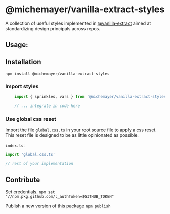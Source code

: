 # @michemayer/vanilla-extract-styles

A collection of useful styles implemented in [@vanilla-extract](https://github.com/vanilla-extract-css/vanilla-extract) aimed at standardizing design principals across repos.

## Usage:

## Installation

`npm install @michemayer/vanilla-extract-styles`

### Import styles
```typescript
    import { sprinkles, vars } from '@michemayer/vanilla-extract-styles'

    // ... integrate in code here
```

### Use global css reset
Import the file `global.css.ts` in your root source file to apply a css reset.
This reset file is designed to be as little opinionated as possible.

`index.ts`:
```typescript
import 'global.css.ts'

// rest of your implementation
```

## Contribute
Set credentials.
`npm set "//npm.pkg.github.com/:_authToken=$GITHUB_TOKEN"`

Publish a new version of this package
`npm publish    `